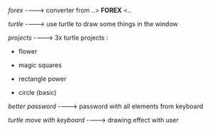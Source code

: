 *forex* ----> converter from ..> <strong>FOREX</strong> <..

*turtle* ----> use turtle to draw some things in the window

*projects* ----> 3x turtle projects :

- flower

- magic squares

- rectangle power

- circle (basic)

*better password* ----> password with all elements from keyboard 

*turtle move with keyboard* ----> drawing effect with user 
